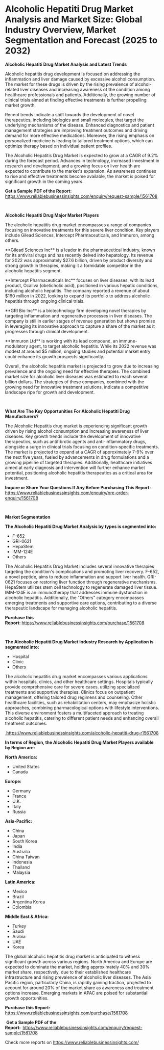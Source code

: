 <p><h1>Alcoholic Hepatiti Drug Market Analysis and Market Size: Global Industry Overview, Market Segmentation and Forecast (2025 to 2032)</h1></p><p><strong>Alcoholic Hepatiti Drug Market Analysis and Latest Trends</strong></p>
<p><p>Alcoholic hepatitis drug development is focused on addressing the inflammation and liver damage caused by excessive alcohol consumption. The market for these drugs is driven by the rising prevalence of alcohol-related liver diseases and increasing awareness of the condition among healthcare professionals and patients. Additionally, the growing number of clinical trials aimed at finding effective treatments is further propelling market growth.</p><p>Recent trends indicate a shift towards the development of novel therapeutics, including biologics and small molecules, that target the underlying mechanisms of the disease. Enhanced diagnostics and patient management strategies are improving treatment outcomes and driving demand for more effective medications. Moreover, the rising emphasis on personalized medicine is leading to tailored treatment options, which can optimize therapy based on individual patient profiles.</p><p>The Alcoholic Hepatitis Drug Market is expected to grow at a CAGR of 9.2% during the forecast period. Advances in technology, increased investment in research and development, and a growing focus on liver health are expected to contribute to the market's expansion. As awareness continues to rise and effective treatments become available, the market is poised for significant growth in the coming years.</p></p>
<p><strong>Get a Sample PDF of the Report:&nbsp;</strong> <a href="https://www.reliablebusinessinsights.com/enquiry/request-sample/1561708?utm_campaign=3316&utm_medium=2&utm_source=Github&utm_content=ia&utm_term=09032025&utm_id=alcoholic-hepatiti-drug">https://www.reliablebusinessinsights.com/enquiry/request-sample/1561708</a></p>
<p>&nbsp;</p>
<p><strong>Alcoholic Hepatiti Drug Major Market Players</strong></p>
<p><p>The alcoholic hepatitis drug market encompasses a range of companies focusing on innovative treatments for this severe liver condition. Key players include Gilead Sciences, Intercept Pharmaceuticals, and Immuron, among others.</p><p>**Gilead Sciences Inc** is a leader in the pharmaceutical industry, known for its antiviral drugs and has recently delved into hepatology. Its revenue for 2022 was approximately $27.6 billion, driven by product diversity and strong growth in therapies, making it a formidable competitor in the alcoholic hepatitis segment.</p><p>**Intercept Pharmaceuticals Inc** focuses on liver diseases, with its lead product, Ocaliva (obeticholic acid), positioned in various hepatic conditions, including alcoholic hepatitis. The company reported a revenue of about $160 million in 2022, looking to expand its portfolio to address alcoholic hepatitis through ongoing clinical trials.</p><p>**GRI Bio Inc** is a biotechnology firm developing novel therapies by targeting inflammation and regenerative processes in liver diseases. The company is still in earlier stages of revenue generation but shows promise in leveraging its innovative approach to capture a share of the market as it progresses through clinical development.</p><p>**Immuron Ltd** is working with its lead compound, an immune-modulatory agent, to target alcoholic hepatitis. While its 2022 revenue was modest at around $5 million, ongoing studies and potential market entry could enhance its growth prospects significantly.</p><p>Overall, the alcoholic hepatitis market is projected to grow due to increasing prevalence and the ongoing need for effective therapies. The combined market size for alcoholic liver diseases was estimated to reach several billion dollars. The strategies of these companies, combined with the growing need for innovative treatment solutions, indicate a competitive landscape ripe for growth and development.</p></p>
<p>&nbsp;</p>
<p><strong>What Are The Key Opportunities For Alcoholic Hepatiti Drug Manufacturers?</strong></p>
<p><p>The Alcoholic Hepatitis drug market is experiencing significant growth driven by rising alcohol consumption and increasing awareness of liver diseases. Key growth trends include the development of innovative therapeutics, such as antifibrotic agents and anti-inflammatory drugs, alongside a surge in clinical trials focusing on condition-specific treatments. The market is projected to expand at a CAGR of approximately 7-9% over the next five years, fueled by advancements in drug formulations and a growing pipeline of targeted therapies. Additionally, healthcare initiatives aimed at early diagnosis and intervention will further enhance market potential, positioning alcoholic hepatitis therapeutics as a critical area for investment.</p></p>
<p><strong>Inquire or Share Your Questions If Any Before Purchasing This Report:</strong> <a href="https://www.reliablebusinessinsights.com/enquiry/pre-order-enquiry/1561708?utm_campaign=3316&utm_medium=2&utm_source=Github&utm_content=ia&utm_term=09032025&utm_id=alcoholic-hepatiti-drug">https://www.reliablebusinessinsights.com/enquiry/pre-order-enquiry/1561708</a></p>
<p>&nbsp;</p>
<p><strong>Market Segmentation</strong></p>
<p><strong>The Alcoholic Hepatiti Drug Market Analysis by types is segmented into:</strong></p>
<p><ul><li>F-652</li><li>GRI-0621</li><li>HepaStem</li><li>IMM-124E</li><li>Others</li></ul></p>
<p><p>The Alcoholic Hepatitis Drug Market includes several innovative therapies targeting the condition's complications and promoting liver recovery. F-652, a novel peptide, aims to reduce inflammation and support liver health. GRI-0621 focuses on restoring liver function through regenerative mechanisms. HepaStem utilizes stem cell technology to regenerate damaged liver tissue. IMM-124E is an immunotherapy that addresses immune dysfunction in alcoholic hepatitis. Additionally, the "Others" category encompasses emerging treatments and supportive care options, contributing to a diverse therapeutic landscape for managing alcoholic hepatitis.</p></p>
<p><strong>Purchase this Report:&nbsp;</strong><a href="https://www.reliablebusinessinsights.com/purchase/1561708?utm_campaign=3316&utm_medium=2&utm_source=Github&utm_content=ia&utm_term=09032025&utm_id=alcoholic-hepatiti-drug">https://www.reliablebusinessinsights.com/purchase/1561708</a></p>
<p>&nbsp;</p>
<p><strong>The Alcoholic Hepatiti Drug Market Industry Research by Application is segmented into:</strong></p>
<p><ul><li>Hospital</li><li>Clinic</li><li>Others</li></ul></p>
<p><p>The alcoholic hepatitis drug market encompasses various applications within hospitals, clinics, and other healthcare settings. Hospitals typically provide comprehensive care for severe cases, utilizing specialized treatments and supportive therapies. Clinics focus on outpatient management, offering tailored drug regimens and counseling. Other healthcare facilities, such as rehabilitation centers, may emphasize holistic approaches, combining pharmacological options with lifestyle interventions. This diverse environment fosters a multifaceted approach to treating alcoholic hepatitis, catering to different patient needs and enhancing overall treatment outcomes.</p></p>
<p><a href="https://www.reliablebusinessinsights.com/alcoholic-hepatiti-drug-r1561708?utm_campaign=3316&utm_medium=2&utm_source=Github&utm_content=ia&utm_term=09032025&utm_id=alcoholic-hepatiti-drug">&nbsp;https://www.reliablebusinessinsights.com/alcoholic-hepatiti-drug-r1561708</a></p>
<p><strong>In terms of Region, the Alcoholic Hepatiti Drug Market Players available by Region are:</strong></p>
<p>
    <p> <strong> North America: </strong>
        <ul>
            <li>United States</li>
            <li>Canada</li>
        </ul>
        </p> 
    <p> <strong> Europe: </strong>
        <ul>
            <li>Germany</li>
            <li>France</li>
            <li>U.K.</li>
            <li>Italy</li>
            <li>Russia</li>
        </ul>
        </p> 
    <p> <strong> Asia-Pacific: </strong>
        <ul>
            <li>China</li>
            <li>Japan</li>
            <li>South Korea</li>
            <li>India</li>
            <li>Australia</li>
            <li>China Taiwan</li>
            <li>Indonesia</li>
            <li>Thailand</li>
            <li>Malaysia</li>
        </ul>
        </p> 
    <p> <strong> Latin America: </strong>
        <ul>
            <li>Mexico</li>
            <li>Brazil</li>
            <li>Argentina Korea</li>
            <li>Colombia</li>
        </ul>
        </p> 
    <p> <strong> Middle East & Africa: </strong>
        <ul>
            <li>Turkey</li>
            <li>Saudi</li>
            <li>Arabia</li>
            <li>UAE</li>
            <li>Korea</li>
        </ul>
    </p>
    </p>
<p><p>The global alcoholic hepatitis drug market is anticipated to witness significant growth across various regions. North America and Europe are expected to dominate the market, holding approximately 40% and 30% market share, respectively, due to their established healthcare infrastructure and rising prevalence of alcoholic liver diseases. The Asia Pacific region, particularly China, is rapidly gaining traction, projected to account for around 20% of the market share as awareness and treatment options increase. Emerging markets in APAC are poised for substantial growth opportunities.</p></p>
<p><strong>Purchase this Report: </strong><a href="https://www.reliablebusinessinsights.com/purchase/1561708?utm_campaign=3316&utm_medium=2&utm_source=Github&utm_content=ia&utm_term=09032025&utm_id=alcoholic-hepatiti-drug">https://www.reliablebusinessinsights.com/purchase/1561708</a></p>
<p>&nbsp;<strong>Get a Sample PDF of the Report:&nbsp;&nbsp;</strong><a href="https://www.reliablebusinessinsights.com/enquiry/request-sample/1561708?utm_campaign=3316&utm_medium=2&utm_source=Github&utm_content=ia&utm_term=09032025&utm_id=alcoholic-hepatiti-drug">https://www.reliablebusinessinsights.com/enquiry/request-sample/1561708</a></p>
<p><strong></strong></p>
<p>Check more reports on <a href="https://www.reliablebusinessinsights.com/?utm_campaign=3316&utm_medium=2&utm_source=Github&utm_content=ia&utm_term=09032025&utm_id=alcoholic-hepatiti-drug">https://www.reliablebusinessinsights.com/</a></p>